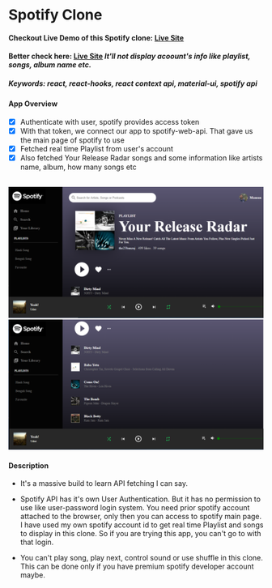 # Spotify Clone 

#### Checkout Live Demo of this Spotify clone: [Live Site](https://spotify-clone-5c591.web.app//) 
#### Better check here: [Live Site](https://angry-wing-9e2972.netlify.app/) *It'll not display acoount's info like playlist, songs, album name etc.*


##### Keywords: *react, react-hooks, react context api, material-ui, spotify api*

#### App Overview 
- [x] Authenticate with user, spotify provides access token
- [x] With that token, we connect our app to spotify-web-api. That gave us the main page of spotify to use
- [x] Fetched real time Playlist from user's account
- [x] Also fetched Your Release Radar songs and some information like artists name, album, how many songs etc

<br>

<img src="./public/image/spotify-clone.png" alt="spotify-app_interface"/>
<img src="./public/image/spotify-clone_.png" alt="spotify-app_interface"/>

<br>

#### Description

- It's a massive build to learn API fetching I can say.

- Spotify API has it's own User Authentication. But it has no permission to use like user-password login system. You need prior spotify account attached to the browser, only then you can access to spotify main page. I have used my own spotify account id to get real time Playlist and songs to display in this clone. So if you are trying this app, you can't go to with that login.

- You can't play song, play next, control sound or use shuffle in this clone. This can be done only if you have premium spotify developer account maybe.
